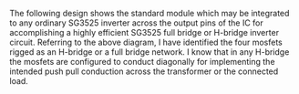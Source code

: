 The following design shows the standard module which may be integrated to any ordinary SG3525 inverter across the output pins of the IC for accomplishing a highly efficient SG3525 full bridge or H-bridge inverter circuit. Referring to the above diagram, I have identified the four mosfets rigged as an H-bridge or a full bridge network. I know that in any H-bridge the mosfets are configured to conduct diagonally for implementing the intended push pull conduction across the transformer or the connected load. 

